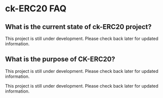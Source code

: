 
# ck-ERC20 FAQ

## What is the current state of ck-ERC20 project?

This project is still under development. Please check back later for updated information.

## What is the purpose of CK-ERC20?

This project is still under development. Please check back later for updated information.

This project is still under development. Please check back later for updated information.


